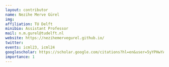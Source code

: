 ```yaml
---
layout: contributor
name: Nezihe Merve Gürel
img: 
affiliation: TU Delft
minibio: Assistant Professor 
mail: n.m.gurel@tudelft.nl
website: https://nezihemervegurel.github.io/
twitter: 
events: icml23, icml24
googlescholar: https://scholar.google.com/citations?hl=en&user=5yYPHwYAAAAJ
importance: 1
---
```

